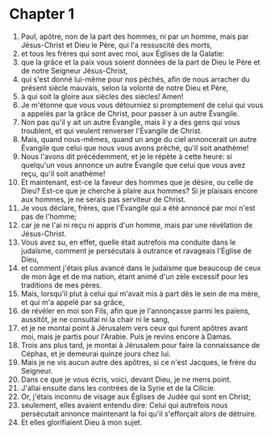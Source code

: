 # Chapter 1

1. Paul, apôtre, non de la part des hommes, ni par un homme, mais par Jésus-Christ et Dieu le Père, qui l'a ressuscité des morts,
2. et tous les frères qui sont avec moi, aux Églises de la Galatie:
3. que la grâce et la paix vous soient données de la part de Dieu le Père et de notre Seigneur Jésus-Christ,
4. qui s'est donné lui-même pour nos péchés, afin de nous arracher du présent siècle mauvais, selon la volonté de notre Dieu et Père,
5. à qui soit la gloire aux siècles des siècles! Amen!
6. Je m'étonne que vous vous détourniez si promptement de celui qui vous a appelés par la grâce de Christ, pour passer à un autre Évangile.
7. Non pas qu'il y ait un autre Évangile, mais il y a des gens qui vous troublent, et qui veulent renverser l'Évangile de Christ.
8. Mais, quand nous-mêmes, quand un ange du ciel annoncerait un autre Évangile que celui que nous vous avons prêché, qu'il soit anathème!
9. Nous l'avons dit précédemment, et je le répète à cette heure: si quelqu'un vous annonce un autre Évangile que celui que vous avez reçu, qu'il soit anathème!
10. Et maintenant, est-ce la faveur des hommes que je désire, ou celle de Dieu? Est-ce que je cherche à plaire aux hommes? Si je plaisais encore aux hommes, je ne serais pas serviteur de Christ.
11. Je vous déclare, frères, que l'Évangile qui a été annoncé par moi n'est pas de l'homme;
12. car je ne l'ai ni reçu ni appris d'un homme, mais par une révélation de Jésus-Christ.
13. Vous avez su, en effet, quelle était autrefois ma conduite dans le judaïsme, comment je persécutais à outrance et ravageais l'Église de Dieu,
14. et comment j'étais plus avancé dans le judaïsme que beaucoup de ceux de mon âge et de ma nation, étant animé d'un zèle excessif pour les traditions de mes pères.
15. Mais, lorsqu'il plut à celui qui m'avait mis à part dès le sein de ma mère, et qui m'a appelé par sa grâce,
16. de révéler en moi son Fils, afin que je l'annonçasse parmi les païens, aussitôt, je ne consultai ni la chair ni le sang,
17. et je ne montai point à Jérusalem vers ceux qui furent apôtres avant moi, mais je partis pour l'Arabie. Puis je revins encore à Damas.
18. Trois ans plus tard, je montai à Jérusalem pour faire la connaissance de Céphas, et je demeurai quinze jours chez lui.
19. Mais je ne vis aucun autre des apôtres, si ce n'est Jacques, le frère du Seigneur.
20. Dans ce que je vous écris, voici, devant Dieu, je ne mens point.
21. J'allai ensuite dans les contrées de la Syrie et de la Cilicie.
22. Or, j'étais inconnu de visage aux Églises de Judée qui sont en Christ;
23. seulement, elles avaient entendu dire: Celui qui autrefois nous persécutait annonce maintenant la foi qu'il s'efforçait alors de détruire.
24. Et elles glorifiaient Dieu à mon sujet.

